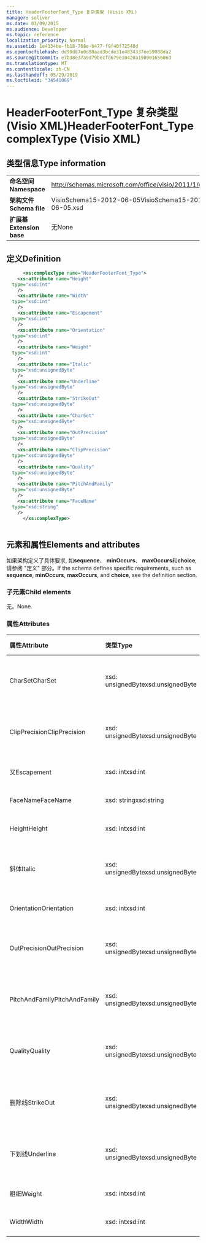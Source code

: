 ```yaml
---
title: HeaderFooterFont_Type 复杂类型 (Visio XML)
manager: soliver
ms.date: 03/09/2015
ms.audience: Developer
ms.topic: reference
localization_priority: Normal
ms.assetid: 1e4134be-fb18-768e-b477-f9f40f72548d
ms.openlocfilehash: dd99d87e0d80aad3bcde31e4834337ee59088da2
ms.sourcegitcommit: e7b38e37a9d79becfd679e10420a19890165606d
ms.translationtype: MT
ms.contentlocale: zh-CN
ms.lasthandoff: 05/29/2019
ms.locfileid: "34541069"
---
```

# <a name="headerfooterfonttype-complextype-visio-xml"></a><span data-ttu-id="57aad-102">HeaderFooterFont_Type 复杂类型 (Visio XML)</span><span class="sxs-lookup"><span data-stu-id="57aad-102">HeaderFooterFont_Type complexType (Visio XML)</span></span>

## <a name="type-information"></a><span data-ttu-id="57aad-103">类型信息</span><span class="sxs-lookup"><span data-stu-id="57aad-103">Type information</span></span>

|||
|:-----|:-----|
|<span data-ttu-id="57aad-104">**命名空间**</span><span class="sxs-lookup"><span data-stu-id="57aad-104">**Namespace**</span></span> <br/> |http://schemas.microsoft.com/office/visio/2011/1/core  <br/> |
|<span data-ttu-id="57aad-105">**架构文件**</span><span class="sxs-lookup"><span data-stu-id="57aad-105">**Schema file**</span></span> <br/> |<span data-ttu-id="57aad-106">VisioSchema15-2012-06-05</span><span class="sxs-lookup"><span data-stu-id="57aad-106">VisioSchema15-2012-06-05.xsd</span></span>  <br/> |
|<span data-ttu-id="57aad-107">**扩展基**</span><span class="sxs-lookup"><span data-stu-id="57aad-107">**Extension base**</span></span> <br/> |<span data-ttu-id="57aad-108">无</span><span class="sxs-lookup"><span data-stu-id="57aad-108">None</span></span>  <br/> |
   
## <a name="definition"></a><span data-ttu-id="57aad-109">定义</span><span class="sxs-lookup"><span data-stu-id="57aad-109">Definition</span></span>

```XML
      <xs:complexType name="HeaderFooterFont_Type">
    <xs:attribute name="Height"
  type="xsd:int"
    />
    <xs:attribute name="Width"
  type="xsd:int"
    />
    <xs:attribute name="Escapement"
  type="xsd:int"
    />
    <xs:attribute name="Orientation"
  type="xsd:int"
    />
    <xs:attribute name="Weight"
  type="xsd:int"
    />
    <xs:attribute name="Italic"
  type="xsd:unsignedByte"
    />
    <xs:attribute name="Underline"
  type="xsd:unsignedByte"
    />
    <xs:attribute name="StrikeOut"
  type="xsd:unsignedByte"
    />
    <xs:attribute name="CharSet"
  type="xsd:unsignedByte"
    />
    <xs:attribute name="OutPrecision"
  type="xsd:unsignedByte"
    />
    <xs:attribute name="ClipPrecision"
  type="xsd:unsignedByte"
    />
    <xs:attribute name="Quality"
  type="xsd:unsignedByte"
    />
    <xs:attribute name="PitchAndFamily"
  type="xsd:unsignedByte"
    />
    <xs:attribute name="FaceName"
  type="xsd:string"
    />
      </xs:complexType>
      
```

## <a name="elements-and-attributes"></a><span data-ttu-id="57aad-110">元素和属性</span><span class="sxs-lookup"><span data-stu-id="57aad-110">Elements and attributes</span></span>

<span data-ttu-id="57aad-111">如果架构定义了具体要求, 如**sequence**、 **minOccurs**、 **maxOccurs**和**choice**, 请参阅 "定义" 部分。</span><span class="sxs-lookup"><span data-stu-id="57aad-111">If the schema defines specific requirements, such as **sequence**, **minOccurs**, **maxOccurs**, and **choice**, see the definition section.</span></span> 
  
### <a name="child-elements"></a><span data-ttu-id="57aad-112">子元素</span><span class="sxs-lookup"><span data-stu-id="57aad-112">Child elements</span></span>

<span data-ttu-id="57aad-113">无。</span><span class="sxs-lookup"><span data-stu-id="57aad-113">None.</span></span>
  
### <a name="attributes"></a><span data-ttu-id="57aad-114">属性</span><span class="sxs-lookup"><span data-stu-id="57aad-114">Attributes</span></span>

|<span data-ttu-id="57aad-115">**属性**</span><span class="sxs-lookup"><span data-stu-id="57aad-115">**Attribute**</span></span>|<span data-ttu-id="57aad-116">**类型**</span><span class="sxs-lookup"><span data-stu-id="57aad-116">**Type**</span></span>|<span data-ttu-id="57aad-117">**必需**</span><span class="sxs-lookup"><span data-stu-id="57aad-117">**Required**</span></span>|<span data-ttu-id="57aad-118">**描述**</span><span class="sxs-lookup"><span data-stu-id="57aad-118">**Description**</span></span>|<span data-ttu-id="57aad-119">**可能的值**</span><span class="sxs-lookup"><span data-stu-id="57aad-119">**Possible values**</span></span>|
|:-----|:-----|:-----|:-----|:-----|
|<span data-ttu-id="57aad-120">CharSet</span><span class="sxs-lookup"><span data-stu-id="57aad-120">CharSet</span></span>  <br/> |<span data-ttu-id="57aad-121">xsd: unsignedByte</span><span class="sxs-lookup"><span data-stu-id="57aad-121">xsd:unsignedByte</span></span>  <br/> |<span data-ttu-id="57aad-122">可选</span><span class="sxs-lookup"><span data-stu-id="57aad-122">optional</span></span>  <br/> ||<span data-ttu-id="57aad-123">Xsd: unsignedByte 类型的值。</span><span class="sxs-lookup"><span data-stu-id="57aad-123">Values of the xsd:unsignedByte type.</span></span>  <br/> |
|<span data-ttu-id="57aad-124">ClipPrecision</span><span class="sxs-lookup"><span data-stu-id="57aad-124">ClipPrecision</span></span>  <br/> |<span data-ttu-id="57aad-125">xsd: unsignedByte</span><span class="sxs-lookup"><span data-stu-id="57aad-125">xsd:unsignedByte</span></span>  <br/> |<span data-ttu-id="57aad-126">可选</span><span class="sxs-lookup"><span data-stu-id="57aad-126">optional</span></span>  <br/> ||<span data-ttu-id="57aad-127">Xsd: unsignedByte 类型的值。</span><span class="sxs-lookup"><span data-stu-id="57aad-127">Values of the xsd:unsignedByte type.</span></span>  <br/> |
|<span data-ttu-id="57aad-128">又</span><span class="sxs-lookup"><span data-stu-id="57aad-128">Escapement</span></span>  <br/> |<span data-ttu-id="57aad-129">xsd: int</span><span class="sxs-lookup"><span data-stu-id="57aad-129">xsd:int</span></span>  <br/> |<span data-ttu-id="57aad-130">可选</span><span class="sxs-lookup"><span data-stu-id="57aad-130">optional</span></span>  <br/> ||<span data-ttu-id="57aad-131">Xsd: int 类型的值。</span><span class="sxs-lookup"><span data-stu-id="57aad-131">Values of the xsd:int type.</span></span>  <br/> |
|<span data-ttu-id="57aad-132">FaceName</span><span class="sxs-lookup"><span data-stu-id="57aad-132">FaceName</span></span>  <br/> |<span data-ttu-id="57aad-133">xsd: string</span><span class="sxs-lookup"><span data-stu-id="57aad-133">xsd:string</span></span>  <br/> |<span data-ttu-id="57aad-134">可选</span><span class="sxs-lookup"><span data-stu-id="57aad-134">optional</span></span>  <br/> ||<span data-ttu-id="57aad-135">Xsd: string 类型的值。</span><span class="sxs-lookup"><span data-stu-id="57aad-135">Values of the xsd:string type.</span></span>  <br/> |
|<span data-ttu-id="57aad-136">Height</span><span class="sxs-lookup"><span data-stu-id="57aad-136">Height</span></span>  <br/> |<span data-ttu-id="57aad-137">xsd: int</span><span class="sxs-lookup"><span data-stu-id="57aad-137">xsd:int</span></span>  <br/> |<span data-ttu-id="57aad-138">可选</span><span class="sxs-lookup"><span data-stu-id="57aad-138">optional</span></span>  <br/> ||<span data-ttu-id="57aad-139">Xsd: int 类型的值。</span><span class="sxs-lookup"><span data-stu-id="57aad-139">Values of the xsd:int type.</span></span>  <br/> |
|<span data-ttu-id="57aad-140">斜体</span><span class="sxs-lookup"><span data-stu-id="57aad-140">Italic</span></span>  <br/> |<span data-ttu-id="57aad-141">xsd: unsignedByte</span><span class="sxs-lookup"><span data-stu-id="57aad-141">xsd:unsignedByte</span></span>  <br/> |<span data-ttu-id="57aad-142">可选</span><span class="sxs-lookup"><span data-stu-id="57aad-142">optional</span></span>  <br/> ||<span data-ttu-id="57aad-143">Xsd: unsignedByte 类型的值。</span><span class="sxs-lookup"><span data-stu-id="57aad-143">Values of the xsd:unsignedByte type.</span></span>  <br/> |
|<span data-ttu-id="57aad-144">Orientation</span><span class="sxs-lookup"><span data-stu-id="57aad-144">Orientation</span></span>  <br/> |<span data-ttu-id="57aad-145">xsd: int</span><span class="sxs-lookup"><span data-stu-id="57aad-145">xsd:int</span></span>  <br/> |<span data-ttu-id="57aad-146">可选</span><span class="sxs-lookup"><span data-stu-id="57aad-146">optional</span></span>  <br/> ||<span data-ttu-id="57aad-147">Xsd: int 类型的值。</span><span class="sxs-lookup"><span data-stu-id="57aad-147">Values of the xsd:int type.</span></span>  <br/> |
|<span data-ttu-id="57aad-148">OutPrecision</span><span class="sxs-lookup"><span data-stu-id="57aad-148">OutPrecision</span></span>  <br/> |<span data-ttu-id="57aad-149">xsd: unsignedByte</span><span class="sxs-lookup"><span data-stu-id="57aad-149">xsd:unsignedByte</span></span>  <br/> |<span data-ttu-id="57aad-150">可选</span><span class="sxs-lookup"><span data-stu-id="57aad-150">optional</span></span>  <br/> ||<span data-ttu-id="57aad-151">Xsd: unsignedByte 类型的值。</span><span class="sxs-lookup"><span data-stu-id="57aad-151">Values of the xsd:unsignedByte type.</span></span>  <br/> |
|<span data-ttu-id="57aad-152">PitchAndFamily</span><span class="sxs-lookup"><span data-stu-id="57aad-152">PitchAndFamily</span></span>  <br/> |<span data-ttu-id="57aad-153">xsd: unsignedByte</span><span class="sxs-lookup"><span data-stu-id="57aad-153">xsd:unsignedByte</span></span>  <br/> |<span data-ttu-id="57aad-154">可选</span><span class="sxs-lookup"><span data-stu-id="57aad-154">optional</span></span>  <br/> ||<span data-ttu-id="57aad-155">Xsd: unsignedByte 类型的值。</span><span class="sxs-lookup"><span data-stu-id="57aad-155">Values of the xsd:unsignedByte type.</span></span>  <br/> |
|<span data-ttu-id="57aad-156">Quality</span><span class="sxs-lookup"><span data-stu-id="57aad-156">Quality</span></span>  <br/> |<span data-ttu-id="57aad-157">xsd: unsignedByte</span><span class="sxs-lookup"><span data-stu-id="57aad-157">xsd:unsignedByte</span></span>  <br/> |<span data-ttu-id="57aad-158">可选</span><span class="sxs-lookup"><span data-stu-id="57aad-158">optional</span></span>  <br/> ||<span data-ttu-id="57aad-159">Xsd: unsignedByte 类型的值。</span><span class="sxs-lookup"><span data-stu-id="57aad-159">Values of the xsd:unsignedByte type.</span></span>  <br/> |
|<span data-ttu-id="57aad-160">删除线</span><span class="sxs-lookup"><span data-stu-id="57aad-160">StrikeOut</span></span>  <br/> |<span data-ttu-id="57aad-161">xsd: unsignedByte</span><span class="sxs-lookup"><span data-stu-id="57aad-161">xsd:unsignedByte</span></span>  <br/> |<span data-ttu-id="57aad-162">可选</span><span class="sxs-lookup"><span data-stu-id="57aad-162">optional</span></span>  <br/> ||<span data-ttu-id="57aad-163">Xsd: unsignedByte 类型的值。</span><span class="sxs-lookup"><span data-stu-id="57aad-163">Values of the xsd:unsignedByte type.</span></span>  <br/> |
|<span data-ttu-id="57aad-164">下划线</span><span class="sxs-lookup"><span data-stu-id="57aad-164">Underline</span></span>  <br/> |<span data-ttu-id="57aad-165">xsd: unsignedByte</span><span class="sxs-lookup"><span data-stu-id="57aad-165">xsd:unsignedByte</span></span>  <br/> |<span data-ttu-id="57aad-166">可选</span><span class="sxs-lookup"><span data-stu-id="57aad-166">optional</span></span>  <br/> ||<span data-ttu-id="57aad-167">Xsd: unsignedByte 类型的值。</span><span class="sxs-lookup"><span data-stu-id="57aad-167">Values of the xsd:unsignedByte type.</span></span>  <br/> |
|<span data-ttu-id="57aad-168">粗细</span><span class="sxs-lookup"><span data-stu-id="57aad-168">Weight</span></span>  <br/> |<span data-ttu-id="57aad-169">xsd: int</span><span class="sxs-lookup"><span data-stu-id="57aad-169">xsd:int</span></span>  <br/> |<span data-ttu-id="57aad-170">可选</span><span class="sxs-lookup"><span data-stu-id="57aad-170">optional</span></span>  <br/> ||<span data-ttu-id="57aad-171">Xsd: int 类型的值。</span><span class="sxs-lookup"><span data-stu-id="57aad-171">Values of the xsd:int type.</span></span>  <br/> |
|<span data-ttu-id="57aad-172">Width</span><span class="sxs-lookup"><span data-stu-id="57aad-172">Width</span></span>  <br/> |<span data-ttu-id="57aad-173">xsd: int</span><span class="sxs-lookup"><span data-stu-id="57aad-173">xsd:int</span></span>  <br/> |<span data-ttu-id="57aad-174">可选</span><span class="sxs-lookup"><span data-stu-id="57aad-174">optional</span></span>  <br/> ||<span data-ttu-id="57aad-175">Xsd: int 类型的值。</span><span class="sxs-lookup"><span data-stu-id="57aad-175">Values of the xsd:int type.</span></span>  <br/> |
   

